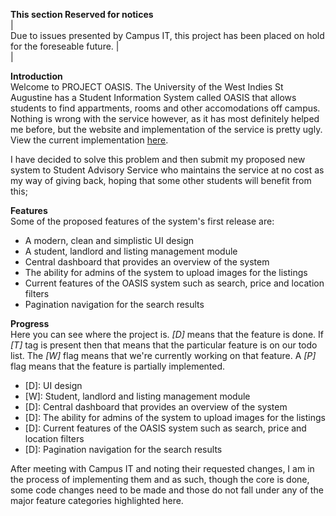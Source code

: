 <b>This section Reserved for notices</b><br />
| <br />
Due to issues presented by Campus IT, this project has been placed on hold for the foreseable future.
| <br />
|<br />

<b>Introduction</b><br />
Welcome to  PROJECT OASIS. The University of the West Indies St Augustine has a Student Information System called OASIS that allows students to find appartments, rooms and other accomodations off campus. Nothing is wrong with the service however, as it has most definitely helped me before, but the website and implementation of the service is pretty ugly.
View the current implementation <a href="http://sta.uwi.edu/oasis/login.asp" title= "Visit Current OASIS">here</a>.

I have decided to solve this problem and then submit my proposed new system to Student Advisory Service who maintains the service at no cost as my way of giving back, hoping that some other students will benefit from this;

<b>Features</b><br />
Some of the proposed features of the system's first release are:
<ul>
  <li> A modern, clean and simplistic UI design </li>
  <li> A student, landlord and listing management module </li>
  <li> Central dashboard that provides an overview of the system </li>
  <li> The ability for admins of the system to upload images for the listings </li>
  <li> Current features of the OASIS system such as search, price and location filters </li>
  <li> Pagination navigation for the search results </li>
</ul>

<b>Progress </b><br />
Here you can see where the project is. <em>[D]</em> means that the feature is done. If <em>[T]</em> tag is present then that means that the particular feature is on our todo list. The <em> [W] </em> flag means that we're currently working on that feature. A <em> [P]</em> flag means that the feature is partially implemented.

<ul>
  <li> [D]: UI design </li>
  <li> [W]: Student, landlord and listing management module </li>
  <li> [D]: Central dashboard that provides an overview of the system </li>
  <li> [D]: The ability for admins of the system to upload images for the listings </li>
  <li> [D]: Current features of the OASIS system such as search, price and location filters </li>
  <li> [D]: Pagination navigation for the search results </li>
</ul>

After meeting with Campus IT and noting their requested changes, I am in the process of implementing them and as such, though the core is done, some code changes need to be made and those do not fall under any of the major feature categories highlighted here.

